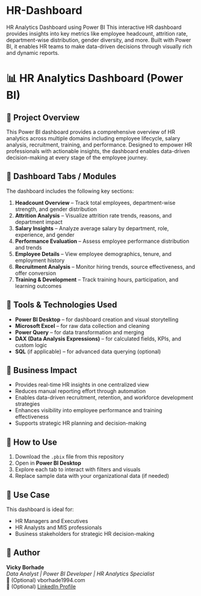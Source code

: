 # HR-Dashboard
HR Analytics Dashboard using Power BI This interactive HR dashboard provides insights into key metrics like employee headcount, attrition rate, department-wise distribution, gender diversity, and more. Built with Power BI, it enables HR teams to make data-driven decisions through visually rich and dynamic reports.
# 📊 HR Analytics Dashboard (Power BI)

## 📌 Project Overview
This Power BI dashboard provides a comprehensive overview of HR analytics across multiple domains including employee lifecycle, salary analysis, recruitment, training, and performance. Designed to empower HR professionals with actionable insights, the dashboard enables data-driven decision-making at every stage of the employee journey.

## 🧩 Dashboard Tabs / Modules
The dashboard includes the following key sections:

1. **Headcount Overview** – Track total employees, department-wise strength, and gender distribution  
2. **Attrition Analysis** – Visualize attrition rate trends, reasons, and department impact  
3. **Salary Insights** – Analyze average salary by department, role, experience, and gender  
4. **Performance Evaluation** – Assess employee performance distribution and trends  
5. **Employee Details** – View employee demographics, tenure, and employment history  
6. **Recruitment Analysis** – Monitor hiring trends, source effectiveness, and offer conversion  
7. **Training & Development** – Track training hours, participation, and learning outcomes

## 🔧 Tools & Technologies Used
- **Power BI Desktop** – for dashboard creation and visual storytelling  
- **Microsoft Excel** – for raw data collection and cleaning  
- **Power Query** – for data transformation and merging  
- **DAX (Data Analysis Expressions)** – for calculated fields, KPIs, and custom logic  
- **SQL** (if applicable) – for advanced data querying (optional)

## 🎯 Business Impact
- Provides real-time HR insights in one centralized view  
- Reduces manual reporting effort through automation  
- Enables data-driven recruitment, retention, and workforce development strategies  
- Enhances visibility into employee performance and training effectiveness  
- Supports strategic HR planning and decision-making

## 🚀 How to Use
1. Download the `.pbix` file from this repository  
2. Open in **Power BI Desktop**  
3. Explore each tab to interact with filters and visuals  
4. Replace sample data with your organizational data (if needed)

## 📌 Use Case
This dashboard is ideal for:
- HR Managers and Executives  
- HR Analysts and MIS professionals  
- Business stakeholders for strategic HR decision-making  

## 👤 Author
**Vicky Borhade**  
_Data Analyst | Power BI Developer | HR Analytics Specialist_  
📧 (Optional) vborhade1994.com  
🔗 (Optional) [LinkedIn Profile](https://www.linkedin.com)

